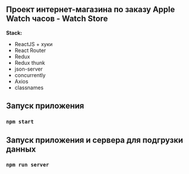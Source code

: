 ## Проект интернет-магазина по заказу Apple Watch часов - Watch Store

**Stack:**

- ReactJS + хуки
- React Router
- Redux
- Redux thunk
- json-server
- concurrently
- Axios
- classnames

## Запуск приложения
### `npm start`

## Запуск приложения и сервера для подгрузки данных
### `npm run server`
